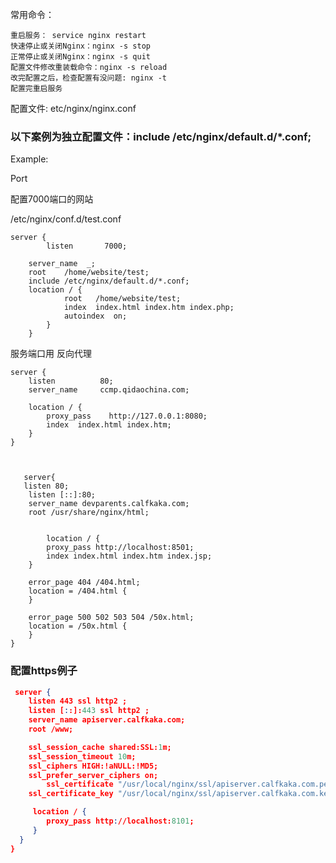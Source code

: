 常用命令：

```shell
重启服务： service nginx restart
快速停止或关闭Nginx：nginx -s stop
正常停止或关闭Nginx：nginx -s quit
配置文件修改重装载命令：nginx -s reload
改完配置之后，检查配置有没问题: nginx -t
配置完重启服务
```

配置文件: etc/nginx/nginx.conf

### 以下案例为独立配置文件：include /etc/nginx/default.d/*.conf;

Example:

Port

配置7000端口的网站

/etc/nginx/conf.d/test.conf

```shell
server {
     	listen       7000;

	server_name  _;
	root    /home/website/test;
	include /etc/nginx/default.d/*.conf;
	location / {
            root   /home/website/test;
            index  index.html index.htm index.php;
            autoindex  on;
        }
    }

```



服务端口用 反向代理

```shell
server {
    listen          80;
    server_name     ccmp.qidaochina.com;

    location / {
        proxy_pass    http://127.0.0.1:8080;
        index  index.html index.htm;
    }
}


```













```shell
   
   server{
   listen 80;
    listen [::]:80;
    server_name devparents.calfkaka.com;
    root /usr/share/nginx/html;
    
    
 		location / {
        proxy_pass http://localhost:8501;
        index index.html index.htm index.jsp;
    }

    error_page 404 /404.html;
    location = /404.html {
    }

    error_page 500 502 503 504 /50x.html;
    location = /50x.html {
    }
}

```



### 配置https例子



```json
 server {
    listen 443 ssl http2 ;
    listen [::]:443 ssl http2 ;
    server_name apiserver.calfkaka.com;
    root /www;

    ssl_session_cache shared:SSL:1m;
    ssl_session_timeout 10m;
    ssl_ciphers HIGH:!aNULL:!MD5;
    ssl_prefer_server_ciphers on;
		ssl_certificate "/usr/local/nginx/ssl/apiserver.calfkaka.com.pem";
    ssl_certificate_key "/usr/local/nginx/ssl/apiserver.calfkaka.com.key";

     location / {
        proxy_pass http://localhost:8101;
     }
  }
}


```

